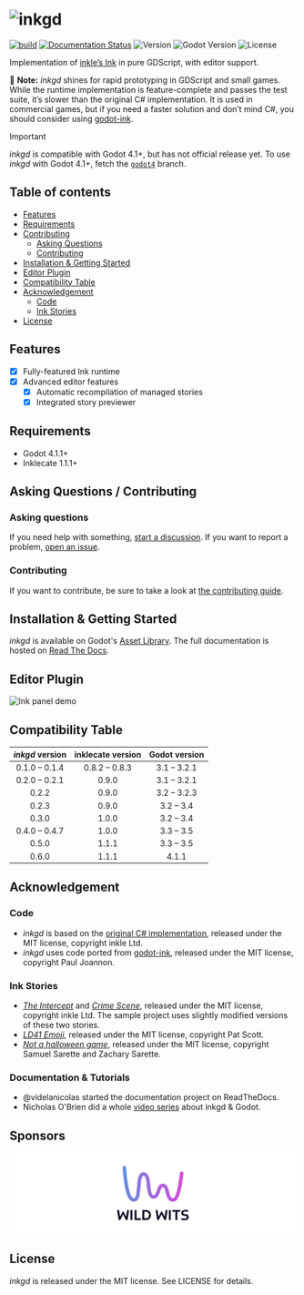 # ![inkgd](https://i.imgur.com/QbLG9Xp.png)

[![build](https://github.com/ephread/inkgd/workflows/build/badge.svg)](https://github.com/ephread/inkgd/actions)
[![Documentation Status](https://readthedocs.org/projects/inkgd/badge/?version=latest)](https://inkgd.readthedocs.io/en/latest/?badge=latest)
![Version](https://img.shields.io/badge/version-0.6.0-orange.svg)
![Godot Version](https://img.shields.io/badge/godot-3.3+-blue.svg)
![License](https://img.shields.io/badge/license-MIT-green.svg)

Implementation of [inkle’s Ink] in pure GDScript, with editor support.

📖 **Note:** _inkgd_ shines for rapid prototyping in GDScript and small games.
While the runtime implementation is feature-complete and passes the
test suite, it’s slower than the original C# implementation. It is used
in commercial games, but if you need a faster solution and don’t mind C#,
you should consider using [godot-ink].

> [!IMPORTANT]
> _inkgd_ is compatible with Godot 4.1+, but has not official release yet.
> To use _inkgd_ with Godot 4.1+, fetch the [`godot4`] branch.

[`godot4`]: https://github.com/ephread/inkgd/tree/godot4
[inkle’s Ink]: https://github.com/inkle/ink
[godot-ink]: https://github.com/paulloz/godot-ink

## Table of contents

  * [Features](#features)
  * [Requirements](#requirements)
  * [Contributing](#asking-questions--contributing)
      * [Asking Questions](#asking-questions)
      * [Contributing](#contributing)
  * [Installation & Getting Started](#installation--getting-started)
  * [Editor Plugin](#editor-plugin)
  * [Compatibility Table](#compatibility-table)
  * [Acknowledgement](#acknowledgement)
      * [Code](#code)
      * [Ink Stories](#ink-stories)
  * [License](#license)

## Features
- [x] Fully-featured Ink runtime
- [x] Advanced editor features
	- [x] Automatic recompilation of managed stories
	- [x] Integrated story previewer

## Requirements
- Godot 4.1.1+
- Inklecate 1.1.1+

## Asking Questions / Contributing

### Asking questions

If you need help with something, [start a discussion].
If you want to report a problem, [open an issue].

[start a discussion]: https://github.com/ephread/inkgd/discussions/new
[open an issue]: https://github.com/ephread/inkgd/issues/new/choose

### Contributing

If you want to contribute, be sure to take a look at [the contributing guide].

[the contributing guide]: https://github.com/ephread/inkgd/blob/master/CONTRIBUTING.md

## Installation & Getting Started

*inkgd* is available on Godot's [Asset Library]. The full documentation is
hosted on [Read The Docs].

[Asset Library]: http://godotengine.org/asset-library/asset/349
[Read The Docs]: https://inkgd.readthedocs.io/en/stable/

## Editor Plugin

![Ink panel demo](docs/source/advanced/editor_plugin/img/ink_panel/ink_panel.gif)

## Compatibility Table

| _inkgd_ version | inklecate version |  Godot version  |
|:---------------:|:-----------------:|:---------------:|
|  0.1.0 – 0.1.4  |   0.8.2 – 0.8.3   |   3.1 – 3.2.1   |
|  0.2.0 – 0.2.1  |       0.9.0       |   3.1 – 3.2.1   |
|      0.2.2      |       0.9.0       |   3.2 – 3.2.3   |
|      0.2.3      |       0.9.0       |    3.2 – 3.4    |
|      0.3.0      |       1.0.0       |    3.2 – 3.4    |
|  0.4.0 – 0.4.7  |       1.0.0       |    3.3 – 3.5    |
|      0.5.0      |       1.1.1       |    3.3 – 3.5    |
|      0.6.0      |       1.1.1       |      4.1.1      |

## Acknowledgement

### Code

- _inkgd_ is based on the [original C# implementation], released under the
  MIT license, copyright inkle Ltd.
- _inkgd_ uses code ported from [godot-ink], released under the MIT license,
  copyright Paul Joannon.

[original C# implementation]: https://github.com/inkle/ink/blob/master/LICENSE.txt
[godot-ink]: https://github.com/paulloz/godot-ink/blob/master/LICENSE

### Ink Stories

- [_The Intercept_] and [_Crime Scene_], released under the MIT license,
  copyright inkle Ltd. The sample project uses slightly modified versions of
  these two stories.
- [_LD41 Emoji_], released under the MIT license, copyright Pat Scott.
- [_Not a halloween game_], released under the MIT license, copyright Samuel
  Sarette and Zachary Sarette.

[_The Intercept_]: https://github.com/inkle/ink-library/tree/master/Stories/The%20Intercept
[_Crime Scene_]: https://github.com/inkle/ink/blob/master/Documentation/WritingWithInk.md#7-long-example-crime-scene
[_LD41 Emoji_]: https://github.com/inkle/ink-library/tree/master/Stories/LD41%20Emoji
[_Not a halloween game_]: https://github.com/lunarcloud/not-a-halloween-game

### Documentation & Tutorials

- @videlanicolas started the documentation project on ReadTheDocs.
- Nicholas O'Brien did a whole [video series] about inkgd & Godot.

[video series]: https://www.youtube.com/playlist?list=PLtepyzbiiwBrHoTloHJ2B-DWQxgrseuMB

## Sponsors

[![WILD WITS Games](docs/source/img/wild_wits_logo.webp)](https://wildwits.games)

## License

_inkgd_ is released under the MIT license. See LICENSE for details.
